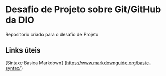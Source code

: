 # Desafio de Projeto sobre Git/GitHub da DIO

Repositorio criado para o desafio de Projeto

## Links  úteis
[Sintaxe Basica Markdown] (https://www.markdownguide.org/basic-syntax/)





